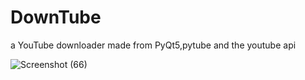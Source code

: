 # DownTube
a YouTube downloader made from PyQt5,pytube and the youtube api






![Screenshot (66)](https://user-images.githubusercontent.com/58964484/91660237-35b75e80-eaa3-11ea-8317-52c20f5cf094.png)

